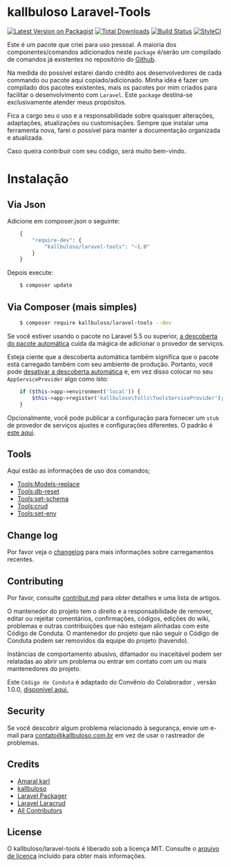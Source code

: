# kallbuloso Laravel-Tools

[![Latest Version on Packagist][ico-version]][link-packagist]
[![Total Downloads][ico-downloads]][link-downloads]
[![Build Status][ico-travis]][link-travis]
[![StyleCI][ico-styleci]][link-styleci]

Este é um pacote que criei para uso pessoal. A maioria dos componentes/comandos adicionados neste `package` é/serão um compilado de comandos já existentes no repositório do [Github](https://github.com). 

Na medida do possível estarei dando crédito aos desenvolvedores de cada commando ou pacote aqui copiado/adicionado. Minha idéa é fazer um compilado dos pacotes existentes, mais os pacotes por mim criados para facilitar o desenvolvimento com `Laravel`. Este `package` destina-se exclusivamente atender meus propósitos. 

Fica a cargo seu o uso e a responsabilidade sobre quaisquer alterações, adaptações, atualizações ou customisações. Sempre que instalar uma ferramenta nova, farei o possível para manter a documentação organizada e atualizada. 

Caso queira contribuir com seu código, será muito bem-vindo.

# Instalação

## Via Json

Adicione em composer.json o seguinte:
``` php
    {
        "require-dev": {
            "kallbuloso/laravel-tools": "~1.0"
        }
    }
```
Depois execute:
``` bash
    $ composer update
```

## Via Composer (mais simples)

``` bash
    $ composer require kallbuloso/laravel-tools --dev
```
Se você estiver usando o pacote no Laravel 5.5 ou superior, [a descoberta do pacote automática](https://medium.com/@taylorotwell/package-auto-discovery-in-laravel-5-5-ea9e3ab20518) cuida da mágica de adicionar o provedor de serviços. 

Esteja ciente que a descoberta automática também significa que o pacote está carregado também com seu ambiente de produção. Portanto, você pode [desativar a descoberta automática](https://laravel.com/docs/5.5/packages#package-discovery) e, em vez disso colocar no seu `AppServiceProvider` algo como isto:

```php
    if ($this->app->environment('local')) {
        $this->app->register('kallbuloso\Tolls\ToolsServiceProvider');
    }
```
Opcionalmente, você pode publicar a configuração para fornecer um `stub` de provedor de serviços ajustes e configurações diferentes. O padrão é [este aqui](https://github.com/kallbuloso/laravel-tolls/tree/master/config/tools.php). 

## Tools
Aqui estão as informações de uso dos comandos;

- [Tools:Models-replace](readme/tools-models.md)
- [Tools:db-reset](readme/tools-db-reset.md)
- [Tools:set-schema](readme/tools-schema.md)
- [Tools:crud](readme/tools-crud.md)
- [Tools:set-env](readme/tools-env.md)

## Change log

Por favor veja o [changelog](changelog.md) para mais informações sobre carregamentos recentes.

## Contributing

Por favor, consulte [contribut.md](contribut.md) para obter detalhes e uma lista de artigos. 

O mantenedor do projeto tem o direito e a responsabilidade de remover, editar ou rejeitar comentários, confirmações, códigos, edições do wiki, problemas e outras contribuições que não estejam alinhadas com este Código de Conduta. O mantenedor do projeto que não seguir o Código de Conduta podem ser removidos da equipe do projeto (havendo).

Instâncias de comportamento abusivo, difamador ou inaceitável podem ser relatadas ao abrir um problema ou entrar em contato com um ou mais mantenedores do projeto.

Este `Código de Conduta` é adaptado do Convênio do Colaborador , versão 1.0.0, [disponível aqui.](http://contributor-covenant.org/version/1/0/0/)

## Security

Se você descobrir algum problema relacionado à segurança, envie um e-mail para contato@kallbuloso.com.br em vez de usar o rastreador de problemas. 

## Credits

- [Amaral karl][link-author]
- [kallbuloso][link-kallbuloso]
- [Laravel Packager][link-packager]
- [Laravel Laracrud][link-laracrud]
- [All Contributors][link-contributors]

## License

O kallbuloso/laravel-tools é liberado sob a licença MIT. Consulte o [arquivo de licença](license.md) incluído para obter mais informações. 

[ico-version]: https://img.shields.io/packagist/v/kallbuloso/laravel-tools.svg?style=flat-square
[ico-downloads]: https://img.shields.io/packagist/dt/kallbuloso/laravel-tools.svg?style=flat-square
[ico-travis]: https://img.shields.io/travis/kallbuloso/laravel-tools/master.svg?style=flat-square
[ico-styleci]: https://styleci.io/repos/12345678/shield

[link-packagist]: https://packagist.org/packages/kallbuloso/laravel-tools
[link-downloads]: https://packagist.org/packages/kallbuloso/laravel-tools
[link-travis]: https://travis-ci.org/kallbuloso/laravel-tools
[link-styleci]: https://styleci.io/repos/12345678
[link-author]: https://github.com/kallbuloso
[link-kallbuloso]: http://kallbuloso.com.br
[link-packager]: https://github.com/Jeroen-G/laravel-packager
[link-laracrud]: https://github.com/digitaldreams/laracrud
[link-contributors]: ../../contributors
